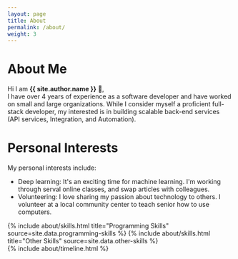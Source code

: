 ```yaml
---
layout: page
title: About
permalink: /about/
weight: 3
---
```


# **About Me**

Hi I am **{{ site.author.name }}** :wave:,<br>
I have over 4 years of experience as a software developer and have worked on small and large organizations. While I consider myself a proficient full-stack developer, my interested is in building scalable back-end services (API services, Integration, and Automation).


# **Personal Interests**

My personal interests include:
* Deep learning: It's an exciting time for machine learning. I'm working through serval online classes, and swap articles with colleagues.
* Volunteering: I love sharing my passion about technology to others. I volunteer at a local community center to teach senior how to use computers.

<div class="row">
{% include about/skills.html title="Programming Skills" source=site.data.programming-skills %}
{% include about/skills.html title="Other Skills" source=site.data.other-skills %}
</div>

<div class="row">
{% include about/timeline.html %}
</div>
